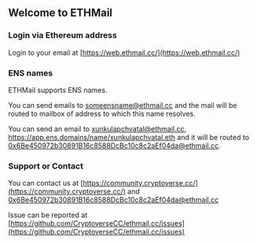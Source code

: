 ## Welcome to ETHMail

### Login via Ethereum address

Login to your email at [https://web.ethmail.cc/](https://web.ethmail.cc/)

### ENS names

ETHMail supports ENS names. 

You can send emails to someensname@ethmail.cc and the mail will be routed to mailbox of address to which this name resolves.

You can send an email to [xunkulapchvatal@ethmail.cc](mailto:xunkulapchvatal@ethmail.cc), https://app.ens.domains/name/xunkulapchvatal.eth and it will be routed to 0x6Be450972b30891B16c8588DcBc10c8c2aEf04da@ethmail.cc.

### Support or Contact

You can contact us at [https://community.cryptoverse.cc/](https://community.cryptoverse.cc/) and [0x6Be450972b30891B16c8588DcBc10c8c2aEf04da@ethmail.cc](mailto:0x6Be450972b30891B16c8588DcBc10c8c2aEf04da@ethmail.cc)

Issue can be reported at [https://github.com/CryptoverseCC/ethmail.cc/issues](https://github.com/CryptoverseCC/ethmail.cc/issues)

